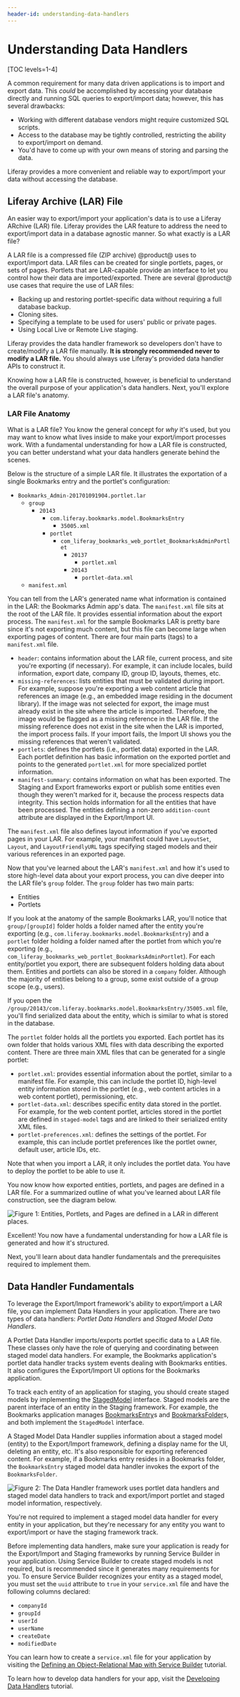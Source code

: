 ```yaml
---
header-id: understanding-data-handlers
---
```


# Understanding Data Handlers

[TOC levels=1-4]

A common requirement for many data driven applications is to import and export
data. This *could* be accomplished by accessing your database directly and
running SQL queries to export/import data; however, this has several drawbacks:

- Working with different database vendors might require customized SQL scripts.
- Access to the database may be tightly controlled, restricting the ability to
  export/import on demand.
- You'd have to come up with your own means of storing and parsing the data. 

Liferay provides a more convenient and reliable way to export/import your data
without accessing the database.

## Liferay Archive (LAR) File

An easier way to export/import your application's data is to use a Liferay
ARchive (LAR) file. Liferay provides the LAR feature to address the need to
export/import data in a database agnostic manner. So what exactly is a LAR file?

A LAR file is a compressed file (ZIP archive) @product@ uses to export/import
data. LAR files can be created for single portlets, pages, or sets of pages.
Portlets that are LAR-capable provide an interface to let you control how their
data are imported/exported. There are several @product@ use cases that require
the use of LAR files:

- Backing up and restoring portlet-specific data without requiring a full
  database backup.
- Cloning sites.
- Specifying a template to be used for users' public or private pages.
- Using Local Live or Remote Live staging.

Liferay provides the data handler framework so developers don't have to
create/modify a LAR file manually. **It is strongly recommended never to modify
a LAR file.** You should always use Liferay's provided data handler APIs to
construct it.

Knowing how a LAR file is constructed, however, is beneficial to understand the
overall purpose of your application's data handlers. Next, you'll explore a LAR
file's anatomy.

### LAR File Anatomy

What is a LAR file? You know the general concept for *why* it's used, but you
may want to know what lives inside to make your export/import processes work.
With a fundamental understanding for how a LAR file is constructed, you can
better understand what your data handlers generate behind the scenes.

Below is the structure of a simple LAR file. It illustrates the exportation of a
single Bookmarks entry and the portlet's configuration:

- `Bookmarks_Admin-201701091904.portlet.lar`
    - `group`
        - `20143`
            - `com.liferay.bookmarks.model.BookmarksEntry`
                - `35005.xml`
            - `portlet`
                - `com_liferay_bookmarks_web_portlet_BookmarksAdminPortlet`
                    - `20137`
                        - `portlet.xml`
                    - `20143`
                        - `portlet-data.xml`
    - `manifest.xml`

You can tell from the LAR's generated name what information is contained in
the LAR: the Bookmarks Admin app's data. The `manifest.xml` file sits at the
root of the LAR file. It provides essential information about the export
process. The `manifest.xml` for the sample Bookmarks LAR is pretty bare since
it's not exporting much content, but this file can become large when exporting
pages of content. There are four main parts (tags) to a `manifest.xml` file.

- `header`: contains information about the LAR file, current process,
  and site you're exporting (if necessary). For example, it can include
  locales, build information, export date, company ID, group ID, layouts,
  themes, etc.
- `missing-references`: lists entities that must be validated during import. For
  example, suppose you're exporting a web content article that references an
  image (e.g., an embedded image residing in the document library). If the image
  was not selected for export, the image must already exist in the site where
  the article is imported. Therefore, the image would be flagged as a missing
  reference in the LAR file. If the missing reference does not exist in the site
  when the LAR is imported, the import process fails. If your import fails, the
  Import UI shows you the missing references that weren't validated. 
- `portlets`: defines the portlets (i.e., portlet data) exported in the LAR.
  Each portlet definition has basic information on the exported portlet and
  points to the generated `portlet.xml` for more specialized portlet
  information.
- `manifest-summary`: contains information on what has been exported. The
   Staging and Export frameworks export or publish some entities even
   though they weren't marked for it, because the process respects data
   integrity. This section holds information for all the entities that have
   been processed. The entities defining a non-zero `addition-count` attribute
   are displayed in the Export/Import UI.

The `manifest.xml` file also defines layout information if you've exported pages
in your LAR. For example, your manifest could have `LayoutSet`, `Layout`, and
`LayoutFriendlyURL` tags specifying staged models and their various references
in an exported page.

Now that you've learned about the LAR's `manifest.xml` and how it's used to
store high-level data about your export process, you can dive deeper into the
LAR file's `group` folder. The `group` folder has two main parts:

- Entities
- Portlets

If you look at the anatomy of the sample Bookmarks LAR, you'll notice that
`group/[groupId]` folder holds a folder named after the entity you're exporting
(e.g., `com.liferay.bookmarks.model.BookmarksEntry`) and a `portlet` folder
holding a folder named after the portlet from which you're exporting (e.g.,
`com_liferay_bookmarks_web_portlet_BookmarksAdminPortlet`). For each
entity/portlet you export, there are subsequent folders holding data about them.
Entities and portlets can also be stored in a `company` folder. Although the
majority of entities belong to a group, some exist outside of a group scope
(e.g., users).

If you open the
`/group/20143/com.liferay.bookmarks.model.BookmarksEntry/35005.xml` file, you'll
find serialized data about the entity, which is similar to what is stored
in the database.

The `portlet` folder holds all the portlets you exported. Each portlet has its
own folder that holds various XML files with data describing the exported
content. There are three main XML files that can be generated for a single
portlet:

- `portlet.xml`: provides essential information about the portlet, similar to a
  manifest file. For example, this can include the portlet ID, high-level entity
  information stored in the portlet (e.g., web content articles in a web content
  portlet), permissioning, etc.
- `portlet-data.xml`: describes specific entity data stored in the portlet. For
  example, for the web content portlet, articles stored in the portlet are
  defined in `staged-model` tags and are linked to their serialized entity XML
  files.
- `portlet-preferences.xml`: defines the settings of the portlet. For example,
   this can include portlet preferences like the portlet owner, default user,
   article IDs, etc.

Note that when you import a LAR, it only includes the portlet data. You have to
deploy the portlet to be able to use it. 

You now know how exported entities, portlets, and pages are defined in a LAR
file. For a summarized outline of what you've learned about LAR file
construction, see the diagram below.

![Figure 1: Entities, Portlets, and Pages are defined in a LAR in different places.](../../images/lar-diagram.png)

Excellent! You now have a fundamental understanding for how a LAR file is
generated and how it's structured.

Next, you'll learn about data handler fundamentals and the prerequisites
required to implement them.

## Data Handler Fundamentals

To leverage the Export/Import framework's ability to export/import a LAR file,
you can implement Data Handlers in your application. There are two types of data
handlers: *Portlet Data Handlers* and *Staged Model Data Handlers*.

A Portlet Data Handler imports/exports portlet specific data to a LAR file.
These classes only have the role of querying and coordinating between staged
model data handlers. For example, the Bookmarks application's portlet data
handler tracks system events dealing with Bookmarks entities. It also configures
the Export/Import UI options for the Bookmarks application.

<!-- Creating Staged Models will be its own tutorial. For now, I'm going to give
a brief intro to them here so readers have a general understanding of them,
which is required to understand Staged Model Data Handlers. -Cody -->

To track each entity of an application for staging, you should create staged
models by implementing the
[StagedModel](@platform-ref@/7.0-latest/javadocs/portal-kernel/com/liferay/portal/kernel/model/StagedModel.html)
interface. Staged models are the parent interface of an entity in the Staging
framework. For example, the Bookmarks application manages
[BookmarksEntry](@app-ref@/collaboration/latest/javadocs/com/liferay/bookmarks/model/BookmarksEntry.html)s
and
[BookmarksFolder](@app-ref@/collaboration/latest/javadocs/com/liferay/bookmarks/model/BookmarksFolder.html)s,
and both implement the `StagedModel` interface.

A Staged Model Data Handler supplies information about a staged model (entity)
to the Export/Import framework, defining a display name for the UI, deleting an
entity, etc. It's also responsible for exporting referenced content. For
example, if a Bookmarks entry resides in a Bookmarks folder, the
`BookmarksEntry` staged model data handler invokes the export of the
`BookmarksFolder`.

![Figure 2: The Data Handler framework uses portlet data handlers and staged model data handlers to track and export/import portlet and staged model information, respectively.](../../images/data-handler-diagram.png)

You're not required to implement a staged model data handler for every entity in
your application, but they're necessary for any entity you want to export/import
or have the staging framework track.

<!-- Bare bones instructions for enabling a project for Staging using Service
Builder is outlined below. This info will go into a separate tutorial at a later
date. -Cody -->

Before implementing data handlers, make sure your application is ready for the
Export/Import and Staging frameworks by running Service Builder in your
application. Using Service Builder to create staged models is not required, but
is recommended since it generates many requirements for you. To ensure Service
Builder recognizes your entity as a staged model, you must set the `uuid`
attribute to `true` in your `service.xml` file and have the following columns
declared:

- `companyId`
- `groupId`
- `userId`
- `userName`
- `createDate`
- `modifiedDate`

You can learn how to create a `service.xml` file for your application by
visiting the
[Defining an Object-Relational Map with Service Builder](/docs/7-0/tutorials/-/knowledge_base/t/defining-an-object-relational-map-with-service-builder)
tutorial.

To learn how to develop data handlers for your app, visit the
[Developing Data Handlers](/docs/7-0/tutorials/-/knowledge_base/t/data-handlers)
tutorial.
